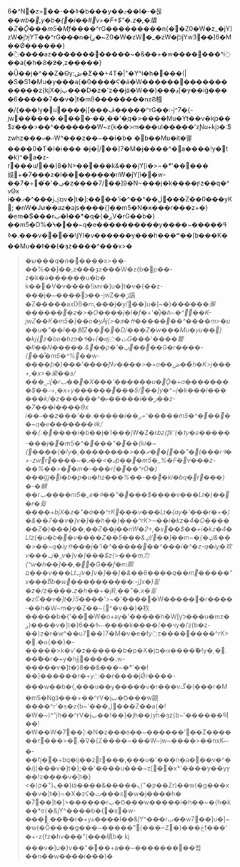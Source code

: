 6�^N�z+��-��ߢ�b���y��ا��ޖ�-�묹�_�wb�,y�b�{�i��#v+�F+$"�.z�,�爞�Z�Ǭ���m5�Mf�_���^rG���������n{��Z0�W�z_�jY]zW�jלjYT��^rG���n�{ږ�~Z0�W�zW�_�zW�jלjYw3��]6�M��Ǿ������}�߮����az�������޶�����~�&��+�w�������^i߭��a{�h�Ϩ�߶�,z�����}�Ů��j�^��Z�Ɵy:ڞ�ެZ��+4T�|"�Y^i�h����(|�S�S1�Mu�y���a{�0����Ϛ�ȧ�W������������������z{kjX�jب���D�z�'z��jȧ�W��)���ڊ[�y��iǧ����6�����7��v�]t�m8��������nzϨ橦�/{���!y�u����j[���ڦ�����^rG��:-j^7�{-jw��ޯ����.����˞��,��'�֧q�>����Mu�Yt��v�kjנ��$z���>��^�������W~z{k��>m���uا�����'zƝu+kjנ�:$zwhz���ޚ�ޢW^���z��~��i�b�	�޳b��Mu�it�맱����0�Ƭ�I�i���	�j�|/��]7�M�j����^�a����!y�t
�k)^�a�z-r���u/��]8�N>�����k&���jY[i�>~�ܶ*'�����殶+�7���z�l��������nW�jY[i��w-��ݡ�'�֮�+�7�z����7/��]9�N~���j�k����ϝz��q�^vƟx
i��ފ�^���jםؼv�]t�]:����'i�^��^��ڶ���Z��0���yK;	�nW�Jש��az�ajs����{]��m5�N�ӿ���r���z+�}�em�$���rب�I��*�q�{�ږV�rG��b�}��m5�O%�Ϟ�׫��~q�e����������yߟ�����~�����.�ߢ��v��׫��\jYl�v������y���h���ʷ��[b���K���Mu��t��(�ȝz����^���x>�
>�ש���q�n����֭�x>��-��%��]��,z���ȝz���W�z{b�p��-z�k�ǝ������u�b�
k���V�v����5мv�]u�]t�v�{��z-���j�~����϶��-jwZ��ڙ謞�Z�����axDB�m,���j�y/��]u�]~�)��_����澥�������z�>�O����j�l�f�+'�֩j�h~�^��K-jwZ��K�m5�]��o�yȦj[>�ϧ�ߚ�������^����m>�֧u��u�"��l��赪Z����D/���Z�֫w���Mu�yu��}�kj{z�bo�hzϧ�ߞ�˫{�aj߭�ﭢG���'����籊�lI��N�����.&ݡ�'�ק��޶����G�r����-{��͋�m5�^%׏��w-����ƥ�)���'����Ɲv����>�+a��ڞ�ޯ�h�K>j���+,�x>�秶��s/���ݰ[�rب���X���'������u�޲Ǭ�+a��������$��ޚ+,�x+y���������5/��]y�^~j�k���i������k/�z������^�˫�����i��ڗ��z-�7���i����Ɵx
i��ޙ��z���'��.�����i��ږ+'��ޮ���m5�^�ׯ��׫��~q�e�������ߦk/��{.�_����i�b��j�1���jW�Z�r*bz{fk'(�˦y�e�����-���j��m5�^�׿���"���{ki�~{����{�!y�,��������>��ޗ��[��"�(���rߞ�+-zwr����~�ޖ�>��ޕƥ���m5�_%�Ϝ�׾v���z-��%��>��m�-���r؜{���^rO�}���Ϣ�׫i�b�p�u�hz���%��-��޲�ki�bq�r���}�-�觵��rب����m5�_e�ߦ��"����$����v���Lt�)���r�춻����+bjX�z�"�ȧ��^rK���v���Lt�{ay�'���r�+�)�&��7��v�]v�]��h��)���^rK>~��i�kz�4�O������Z�)���]��,��Z��j��nW�2+,�x��$��+i�kz�4�L!z{�u�b��v����Z��ڮ&���5/��]��m~�֭{�ڮ&���>��~q�iyߚ���j�'i�^�������^���i�^�z-q�iy֭�欢v���ږ�ؼv�]v�]���$z{>���m力{^w�h��]��,��G��f�m颞ם���v���Ltؼv�]v�]��)�&��6����q��m�����"x���bͫb�w����������:-j]x�)쵩�z�/z����.z�h��+�؜jR,��"�.x�쵩�zϾ��v�]t�}5����'>~�ܶ*'�����W������r����-��h�W~m�y�Z��~{^�v��)�杦�����b�{'���W�o+ay�'�����h�W[yל���u�mz�ږ)����v�]t�}6��ޞߢ����k����/��ױy�/z{b�z-��)z�r�w^��u7��]7�M�v�e�ƭy߫z����޽����^rK>�.�ߛ{��}�-�����>k�v'�z������b�p�X�jם�ꮊ����ޮ�!y�,�.��ޭ��r�+y�hjj�����ߺw-�����v�]t�}8��&���~�ܶ*'��!��]������r�+y߭��r����jǾr����-
���w��b�{,���u��y�����v�r���vڱ�(���r�M�m5�Ngӟ���+��^rV�jب�Ϭ���w覦����^r'�s�z{b~'���ڶ���Z��a{�!�W�~)^"jh��^rV�jب��!��]�jh��)yȟ�ȝz{b~'������텩��!�W��W�7��]:�N�z���ϭ��~������'��Z������r���>�.�ߜ�{Z����~���W~jw~����>��nxKޞ�-��fj��+bq�ij��z׫r���,���u�'���n�a���֧v�^��/j[���v�]t�};��'�֧���u���~z[��x*'�֧���y��yץ��!z����v�]t�}<�)ܢ{"�ק��)iȧ����&�����ܢ{"�ק��Zr)��w(�g���x��v�]t�}=�X�zϚ�ﭢ���x�w�j����h��7��]t�]>������rب�Ϭ���w�����i�h��~�{h�k��*e{�&jY^����b�{�x�w-���.��ޭ��r�+yا����ة��&jY^���rب��w7��]u�]~�w(�Ȭ����g���~�����"(���~Z�)���ڂf���'�+-z{fz�hv���"(���填b�
kj	���v�]u�}v��"���+a��~���������멥��n��w����i���)�